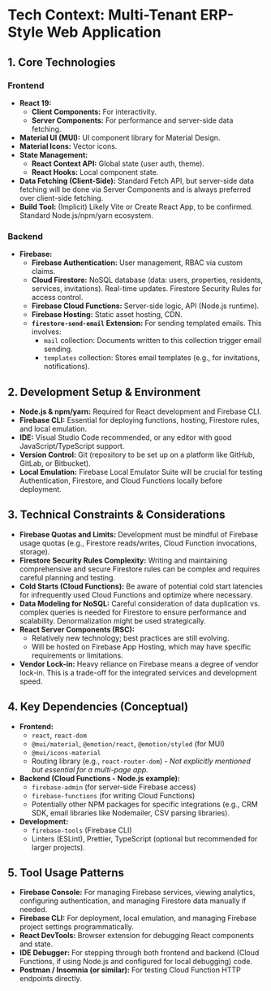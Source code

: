 # Tech Context: Multi-Tenant ERP-Style Web Application

## 1. Core Technologies

### Frontend
*   **React 19:**
    *   **Client Components:** For interactivity.
    *   **Server Components:** For performance and server-side data fetching.
*   **Material UI (MUI):** UI component library for Material Design.
*   **Material Icons:** Vector icons.
*   **State Management:**
    *   **React Context API:** Global state (user auth, theme).
    *   **React Hooks:** Local component state.
*   **Data Fetching (Client-Side):** Standard Fetch API, but server-side data fetching will be done via Server Components and is always preferred over client-side fetching.
*   **Build Tool:** (Implicit) Likely Vite or Create React App, to be confirmed. Standard Node.js/npm/yarn ecosystem.

### Backend
*   **Firebase:**
    *   **Firebase Authentication:** User management, RBAC via custom claims.
    *   **Cloud Firestore:** NoSQL database (data: users, properties, residents, services, invitations). Real-time updates. Firestore Security Rules for access control.
    *   **Firebase Cloud Functions:** Server-side logic, API (Node.js runtime).
    *   **Firebase Hosting:** Static asset hosting, CDN.
    *   **`firestore-send-email` Extension:** For sending templated emails. This involves:
        *   `mail` collection: Documents written to this collection trigger email sending.
        *   `templates` collection: Stores email templates (e.g., for invitations, notifications).

## 2. Development Setup & Environment

*   **Node.js & npm/yarn:** Required for React development and Firebase CLI.
*   **Firebase CLI:** Essential for deploying functions, hosting, Firestore rules, and local emulation.
*   **IDE:** Visual Studio Code recommended, or any editor with good JavaScript/TypeScript support.
*   **Version Control:** Git (repository to be set up on a platform like GitHub, GitLab, or Bitbucket).
*   **Local Emulation:** Firebase Local Emulator Suite will be crucial for testing Authentication, Firestore, and Cloud Functions locally before deployment.

## 3. Technical Constraints & Considerations

*   **Firebase Quotas and Limits:** Development must be mindful of Firebase usage quotas (e.g., Firestore reads/writes, Cloud Function invocations, storage).
*   **Firestore Security Rules Complexity:** Writing and maintaining comprehensive and secure Firestore rules can be complex and requires careful planning and testing.
*   **Cold Starts (Cloud Functions):** Be aware of potential cold start latencies for infrequently used Cloud Functions and optimize where necessary.
*   **Data Modeling for NoSQL:** Careful consideration of data duplication vs. complex queries is needed for Firestore to ensure performance and scalability. Denormalization might be used strategically.
*   **React Server Components (RSC):**
    *   Relatively new technology; best practices are still evolving.
    *   Will be hosted on Firebase App Hosting, which may have specific requirements or limitations.
*   **Vendor Lock-in:** Heavy reliance on Firebase means a degree of vendor lock-in. This is a trade-off for the integrated services and development speed.

## 4. Key Dependencies (Conceptual)

*   **Frontend:**
    *   `react`, `react-dom`
    *   `@mui/material`, `@emotion/react`, `@emotion/styled` (for MUI)
    *   `@mui/icons-material`
    *   Routing library (e.g., `react-router-dom`) - *Not explicitly mentioned but essential for a multi-page app.*
*   **Backend (Cloud Functions - Node.js example):**
    *   `firebase-admin` (for server-side Firebase access)
    *   `firebase-functions` (for writing Cloud Functions)
    *   Potentially other NPM packages for specific integrations (e.g., CRM SDK, email libraries like Nodemailer, CSV parsing libraries).
*   **Development:**
    *   `firebase-tools` (Firebase CLI)
    *   Linters (ESLint), Prettier, TypeScript (optional but recommended for larger projects).

## 5. Tool Usage Patterns

*   **Firebase Console:** For managing Firebase services, viewing analytics, configuring authentication, and managing Firestore data manually if needed.
*   **Firebase CLI:** For deployment, local emulation, and managing Firebase project settings programmatically.
*   **React DevTools:** Browser extension for debugging React components and state.
*   **IDE Debugger:** For stepping through both frontend and backend (Cloud Functions, if using Node.js and configured for local debugging) code.
*   **Postman / Insomnia (or similar):** For testing Cloud Function HTTP endpoints directly.
